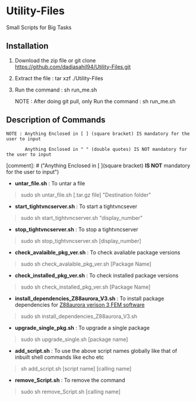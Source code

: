 # Utility-Files
Small Scripts for Big Tasks

## Installation
1. Download the zip file or git clone https://github.com/dadiasahil94/Utility-Files.git
2. Extract the file : tar xzf ./Utility-Files
3. Run the command : sh run_me.sh

	NOTE : After doing git pull, only Run the command : sh run_me.sh

## Description of Commands

	NOTE : Anything Enclosed in [ ] (square bracket) IS mandatory for the user to input

	       Anything Enclosed in " " (double quotes) IS NOT mandatory for the user to input

[comment]: # ("Anything Enclosed in [ ](square bracket) **IS NOT**  mandatory for the user to input")


* __untar_file.sh__ : To untar a file
> sudo sh untar_file.sh [.tar.gz file] "Destination folder"

* __start_tightvncserver.sh__ : To start a tightvncsever
> sudo sh start_tightvncserver.sh "display_number"

* __stop_tightvncserver.sh__ : To stop a tightvncserver
> sudo sh stop_tightvncserver.sh [display_number]

* __check_avalaible_pkg_ver.sh__ : To check avaliable package versions
>  sudo sh check_avalaible_pkg_ver.sh [Package Name]

* __check_installed_pkg_ver.sh__ : To check installed package versions
> sudo sh check_installed_pkg_ver.sh [Package Name]

* __install_dependencies_Z88aurora_V3.sh__ : To install package dependencies for [Z88aurora verison 3 FEM software](http://en.z88.de/download-z88aurora/)
> sudo sh install_dependencies_Z88aurora_V3.sh

* __upgrade_single_pkg.sh__ : To upgrade a single package
> sudo sh upgrade_single.sh [package name]

* __add_script.sh__ : To use the above script names globally like that of inbuilt shell commands like echo etc
> sh add_script.sh [script name] [calling name]

* __remove_Script.sh__ : To remove the command
> sudo sh remove_Script.sh [calling name]
